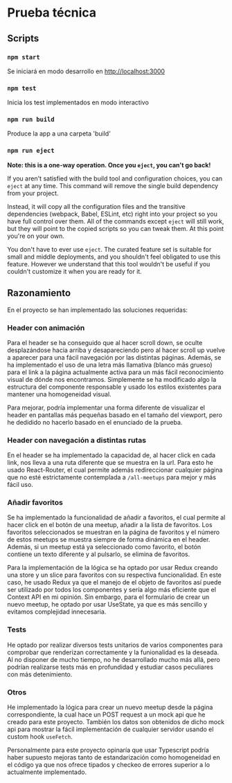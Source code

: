 # Prueba técnica

## Scripts

### `npm start`

Se iniciará en modo desarrollo en [http://localhost:3000](http://localhost:3000)

### `npm test`

Inicia los test implementados en modo interactivo

### `npm run build`

Produce la app a una carpeta 'build'

### `npm run eject`

**Note: this is a one-way operation. Once you `eject`, you can't go back!**

If you aren't satisfied with the build tool and configuration choices, you can `eject` at any time. This command will remove the single build dependency from your project.

Instead, it will copy all the configuration files and the transitive dependencies (webpack, Babel, ESLint, etc) right into your project so you have full control over them. All of the commands except `eject` will still work, but they will point to the copied scripts so you can tweak them. At this point you're on your own.

You don't have to ever use `eject`. The curated feature set is suitable for small and middle deployments, and you shouldn't feel obligated to use this feature. However we understand that this tool wouldn't be useful if you couldn't customize it when you are ready for it.

## Razonamiento

En el proyecto se han implementado las soluciones requeridas:

### Header con animación

Para el header se ha conseguido que al hacer scroll down, se oculte desplazándose hacia arriba y desapareciendo pero al hacer scroll up vuelve a aparecer para una fácil navegación por las distintas páginas.
Además, se ha implementado el uso de una letra más llamativa (blanco más grueso) para el link a la página actualmente activa para un más fácil reconocimiento visual de dónde nos encontramos.
Simplemente se ha modificado algo la estructura del componente responsable y usado los estilos existentes para mantener una homogeneidad visual.

Para mejorar, podría implementar una forma diferente de visualizar el header en pantallas más pequeñas basado en el tamaño del viewport, pero he dedidido no hacerlo basado en el enunciado de la prueba.

### Header con navegación a distintas rutas

En el header se ha implementado la capacidad de, al hacer click en cada link, nos lleva a una ruta diferente que se muestra en la url.
Para esto he usado React-Router, el cual permite además redireccionar cualquier página que no esté estrictamente contemplada a `/all-meetups` para mejor y más fácil uso.

### Añadir favoritos

Se ha implementado la funcionalidad de añadir a favoritos, el cual permite al hacer click en el botón de una meetup, añadir a la lista de favoritos.
Los favoritos seleccionados se muestran en la página de favoritos y el número de estos meetups se muestra siempre de forma dinámica en el header.
Además, si un meetup está ya seleccionado como favorito, el botón contiene un texto diferente y al pulsarlo, se elimina de favoritos.

Para la implementación de la lógica se ha optado por usar Redux creando una store y un slice para favoritos con su respectiva funcionalidad.
En este caso, he usado Redux ya que el manejo de el objeto de favoritos así puede ser utilizado por todos los componentes y sería algo más eficiente que el Context API en mi opinión.
Sin embargo, para el formulario de crear un nuevo meetup, he optado por usar UseState, ya que es más sencillo y evitamos complejidad innecesaria.

### Tests

He optado por realizar diversos tests unitarios de varios componentes para comprobar que renderizan correctamente y la funionalidad es la deseada.
Al no disponer de mucho tiempo, no he desarrollado mucho más allá, pero podrían realizarse tests más en profundidad y estudiar casos peculiares con más detenimiento.

### Otros

He implementado la lógica para crear un nuevo meetup desde la página correspondiente, la cual hace un POST request a un mock api que he creado para este proyecto.
También los datos son obtenidos de dicho mock api para mostrar la fácil implementación de cualquier servidor usando el custom hook `useFetch`.

Personalmente para este proyecto opinaría que usar Typescript podría haber supuesto mejoras tanto de estandarización como homogeneidad en el código ya que nos ofrece tipados y checkeo de errores superior a lo actualmente implementado.
